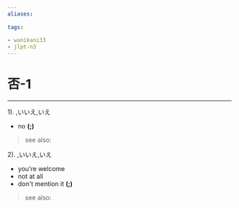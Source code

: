 ```yaml
---
aliases:
    
tags:
    
- wanikani33
- jlpt-n3
---
```


# 否-1
---
1).
,いいえ,いえ

- no
**(;)**
> see also: 
            
2).
,いいえ,いえ

- you're welcome
- not at all
- don't mention it
**(;)**
> see also: 
            